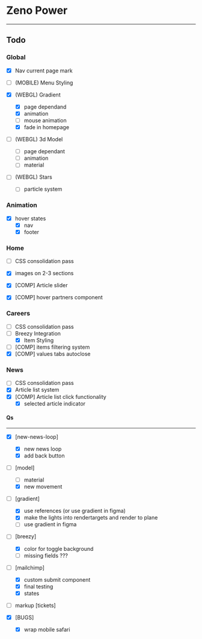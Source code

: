 # Zeno Power

---

## Todo

### Global

- [x] Nav current page mark

- [ ] (MOBILE) Menu Styling

- [x] (WEBGL) Gradient
  - [x] page dependand
  - [x] animation
  - [ ] mouse animation
  - [x] fade in homepage
- [ ] (WEBGL) 3d Model
  - [ ] page dependant
  - [ ] animation
  - [ ] material
- [ ] (WEBGL) Stars
  - [ ] particle system

### Animation

- [x] hover states
  - [x] nav
  - [x] footer

### Home

- [ ] CSS consolidation pass
- [x] images on 2-3 sections

- [x] [COMP] Article slider
- [x] [COMP] hover partners component

### Careers

- [ ] CSS consolidation pass
- [ ] Breezy Integration
  - [x] Item Styling
- [ ] [COMP] items filtering system
- [x] [COMP] values tabs autoclose

### News

- [ ] CSS consolidation pass
- [x] Article list system
- [x] [COMP] Article list click functionality
  - [x] selected article indicator

#### Qs

---

- [x] [new-news-loop]

  - [x] new news loop
  - [x] add back button

- [ ] [model]

  - [ ] material
  - [x] new movement

- [ ] [gradient]

  - [x] use references (or use gradient in figma)
  - [x] make the lights into rendertargets and render to plane
  - [ ] use gradient in figma

- [ ] [breezy]

  - [x] color for toggle background
  - [ ] missing fields ???

- [ ] [mailchimp]

  - [x] custom submit component
  - [x] final testing
  - [x] states

- [ ] markup [tickets]

- [x] [BUGS]

  - [x] wrap mobile safari
